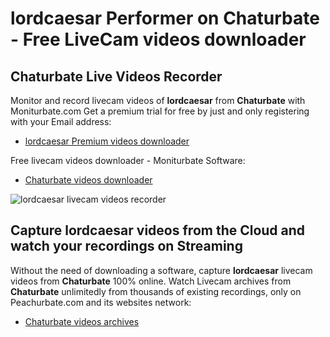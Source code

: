 # lordcaesar Performer on Chaturbate - Free LiveCam videos downloader

## Chaturbate Live Videos Recorder

Monitor and record livecam videos of **lordcaesar** from **Chaturbate** with Moniturbate.com
Get a premium trial for free by just and only registering with your Email address:
* [lordcaesar Premium videos downloader](https://moniturbate.com/request-demo-licence-key.html)

Free livecam videos downloader - Moniturbate Software:
* [Chaturbate videos downloader](https://moniturbate.com/moniturbate-download-software.html)

![lordcaesar livecam videos recorder](https://peachurnet.com/templates/moniturbate-software.png)


## Capture lordcaesar videos from the Cloud and watch your recordings on Streaming

Without the need of downloading a software, capture **lordcaesar** livecam videos from **Chaturbate** 100% online.
Watch Livecam archives from **Chaturbate** unlimitedly from thousands of existing recordings, only on Peachurbate.com and its websites network:
* [Chaturbate videos archives](https://peachurnet.com/)